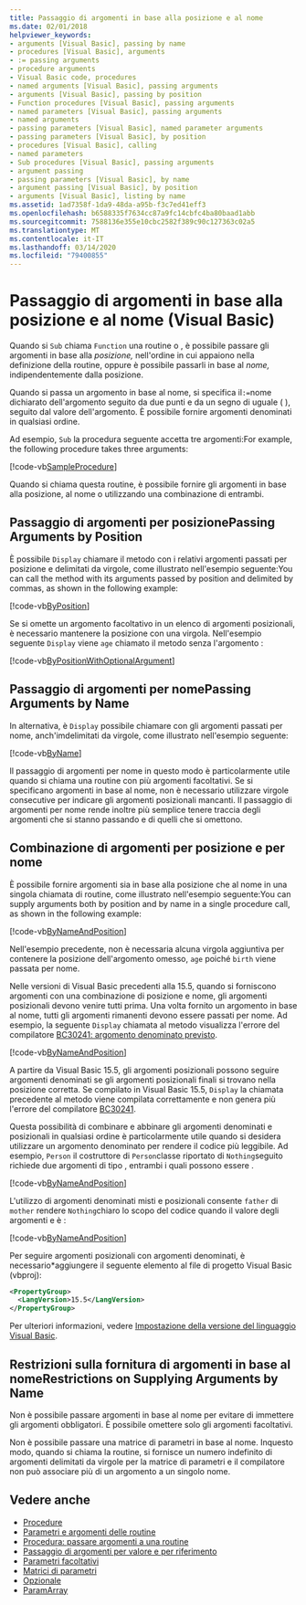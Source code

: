 ```yaml
---
title: Passaggio di argomenti in base alla posizione e al nome
ms.date: 02/01/2018
helpviewer_keywords:
- arguments [Visual Basic], passing by name
- procedures [Visual Basic], arguments
- := passing arguments
- procedure arguments
- Visual Basic code, procedures
- named arguments [Visual Basic], passing arguments
- arguments [Visual Basic], passing by position
- Function procedures [Visual Basic], passing arguments
- named parameters [Visual Basic], passing arguments
- named arguments
- passing parameters [Visual Basic], named parameter arguments
- passing parameters [Visual Basic], by position
- procedures [Visual Basic], calling
- named parameters
- Sub procedures [Visual Basic], passing arguments
- argument passing
- passing parameters [Visual Basic], by name
- argument passing [Visual Basic], by position
- arguments [Visual Basic], listing by name
ms.assetid: 1ad7358f-1da9-48da-a95b-f3c7ed41eff3
ms.openlocfilehash: b6588335f7634cc87a9fc14cbfc4ba80baad1abb
ms.sourcegitcommit: 7588136e355e10cbc2582f389c90c127363c02a5
ms.translationtype: MT
ms.contentlocale: it-IT
ms.lasthandoff: 03/14/2020
ms.locfileid: "79400855"
---
```

# <a name="passing-arguments-by-position-and-by-name-visual-basic"></a>Passaggio di argomenti in base alla posizione e al nome (Visual Basic)

Quando si `Sub` chiama `Function` una routine o , è possibile passare gli argomenti in base alla *posizione,* nell'ordine in cui appaiono nella definizione della routine, oppure è possibile passarli in base al *nome,* indipendentemente dalla posizione.

Quando si passa un argomento in base al nome, si specifica il`:=`nome dichiarato dell'argomento seguito da due punti e da un segno di uguale ( ), seguito dal valore dell'argomento. È possibile fornire argomenti denominati in qualsiasi ordine.

Ad esempio, `Sub` la procedura seguente accetta tre argomenti:For example, the following procedure takes three arguments:

[!code-vb[SampleProcedure](../../../../../samples/snippets/visualbasic/programming-guide/language-features/passing-named-arguments/module1.vb#1)]

Quando si chiama questa routine, è possibile fornire gli argomenti in base alla posizione, al nome o utilizzando una combinazione di entrambi.

## <a name="passing-arguments-by-position"></a>Passaggio di argomenti per posizionePassing Arguments by Position

È possibile `Display` chiamare il metodo con i relativi argomenti passati per posizione e delimitati da virgole, come illustrato nell'esempio seguente:You can call the method with its arguments passed by position and delimited by commas, as shown in the following example:

[!code-vb[ByPosition](../../../../../samples/snippets/visualbasic/programming-guide/language-features/passing-named-arguments/module1.vb#2)]

Se si omette un argomento facoltativo in un elenco di argomenti posizionali, è necessario mantenere la posizione con una virgola. Nell'esempio seguente `Display` viene `age` chiamato il metodo senza l'argomento :

[!code-vb[ByPositionWithOptionalArgument](../../../../../samples/snippets/visualbasic/programming-guide/language-features/passing-named-arguments/module1.vb#3)]

## <a name="passing-arguments-by-name"></a>Passaggio di argomenti per nomePassing Arguments by Name

In alternativa, è `Display` possibile chiamare con gli argomenti passati per nome, anch'imdelimitati da virgole, come illustrato nell'esempio seguente:

[!code-vb[ByName](../../../../../samples/snippets/visualbasic/programming-guide/language-features/passing-named-arguments/module1.vb#4)]

Il passaggio di argomenti per nome in questo modo è particolarmente utile quando si chiama una routine con più argomenti facoltativi. Se si specificano argomenti in base al nome, non è necessario utilizzare virgole consecutive per indicare gli argomenti posizionali mancanti. Il passaggio di argomenti per nome rende inoltre più semplice tenere traccia degli argomenti che si stanno passando e di quelli che si omettono.

## <a name="mixing-arguments-by-position-and-by-name"></a>Combinazione di argomenti per posizione e per nome

È possibile fornire argomenti sia in base alla posizione che al nome in una singola chiamata di routine, come illustrato nell'esempio seguente:You can supply arguments both by position and by name in a single procedure call, as shown in the following example:

[!code-vb[ByNameAndPosition](../../../../../samples/snippets/visualbasic/programming-guide/language-features/passing-named-arguments/module1.vb#5)]

Nell'esempio precedente, non è necessaria alcuna virgola aggiuntiva per contenere la posizione dell'argomento omesso, `age` poiché `birth` viene passata per nome.

Nelle versioni di Visual Basic precedenti alla 15.5, quando si forniscono argomenti con una combinazione di posizione e nome, gli argomenti posizionali devono venire tutti prima. Una volta fornito un argomento in base al nome, tutti gli argomenti rimanenti devono essere passati per nome.  Ad esempio, la seguente `Display` chiamata al metodo visualizza l'errore del compilatore [BC30241: argomento denominato previsto](../../../misc/bc30241.md).

[!code-vb[ByNameAndPosition](../../../../../samples/snippets/visualbasic/programming-guide/language-features/passing-named-arguments/module1.vb#6)]

A partire da Visual Basic 15.5, gli argomenti posizionali possono seguire argomenti denominati se gli argomenti posizionali finali si trovano nella posizione corretta. Se compilato in Visual Basic 15.5, `Display` la chiamata precedente al metodo viene compilata correttamente e non genera più l'errore del compilatore [BC30241](../../../misc/bc30241.md).

Questa possibilità di combinare e abbinare gli argomenti denominati e posizionali in qualsiasi ordine è particolarmente utile quando si desidera utilizzare un argomento denominato per rendere il codice più leggibile. Ad esempio, `Person` il costruttore di `Person`classe riportato di `Nothing`seguito richiede due argomenti di tipo , entrambi i quali possono essere .

[!code-vb[ByNameAndPosition](../../../../../samples/snippets/visualbasic/programming-guide/language-features/passing-named-arguments/module1.vb#7)]

L'utilizzo di argomenti denominati misti e posizionali consente `father` di `mother` rendere `Nothing`chiaro lo scopo del codice quando il valore degli argomenti e è :

[!code-vb[ByNameAndPosition](../../../../../samples/snippets/visualbasic/programming-guide/language-features/passing-named-arguments/module1.vb#8)]

Per seguire argomenti posizionali con argomenti denominati, è necessario\*aggiungere il seguente elemento al file di progetto Visual Basic (vbproj):

```xml
<PropertyGroup>
  <LangVersion>15.5</LangVersion>
</PropertyGroup>
```

Per ulteriori informazioni, vedere [Impostazione della versione del linguaggio Visual Basic](../../../language-reference/configure-language-version.md).

## <a name="restrictions-on-supplying-arguments-by-name"></a>Restrizioni sulla fornitura di argomenti in base al nomeRestrictions on Supplying Arguments by Name

Non è possibile passare argomenti in base al nome per evitare di immettere gli argomenti obbligatori. È possibile omettere solo gli argomenti facoltativi.

Non è possibile passare una matrice di parametri in base al nome. Inquesto modo, quando si chiama la routine, si fornisce un numero indefinito di argomenti delimitati da virgole per la matrice di parametri e il compilatore non può associare più di un argomento a un singolo nome.

## <a name="see-also"></a>Vedere anche

- [Procedure](./index.md)
- [Parametri e argomenti delle routine](./procedure-parameters-and-arguments.md)
- [Procedura: passare argomenti a una routine](./how-to-pass-arguments-to-a-procedure.md)
- [Passaggio di argomenti per valore e per riferimento](./passing-arguments-by-value-and-by-reference.md)
- [Parametri facoltativi](./optional-parameters.md)
- [Matrici di parametri](./parameter-arrays.md)
- [Opzionale](../../../../visual-basic/language-reference/modifiers/optional.md)
- [ParamArray](../../../../visual-basic/language-reference/modifiers/paramarray.md)
